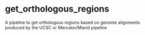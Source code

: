 # get_orthologous_regions
A pipeline to get orthologous regions based on genome alignments produced by the UCSC or Mercator/Mavid pipeline
